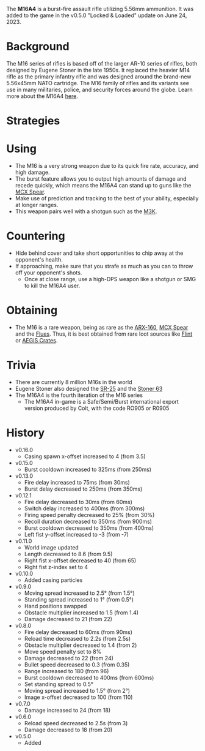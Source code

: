 The **M16A4** is a burst-fire assault rifle utilizing 5.56mm ammunition. It was added to the game in the v0.5.0 "Locked & Loaded" update on June 24, 2023.

# Background

The M16 series of rifles is based off of the larger AR-10 series of rifles, both designed by Eugene Stoner in the late 1950s. It replaced the heavier M14 rifle as the primary infantry rifle and was designed around the brand-new 5.56x45mm NATO cartridge. The M16 family of rifles and its variants see use in many militaries, police, and security forces around the globe. Learn more about the M16A4 [here](https://en.wikipedia.org/wiki/M16_rifle).

# Strategies

# Using

- The M16 is a very strong weapon due to its quick fire rate, accuracy, and high damage.
- The burst feature allows you to output high amounts of damage and recede quickly, which means the M16A4 can stand up to guns like the [MCX Spear](weapons/guns/mcx_spear).
- Make use of prediction and tracking to the best of your ability, especially at longer ranges.
- This weapon pairs well with a shotgun such as the [M3K](/weapons/guns/m3k).

# Countering

- Hide behind cover and take short opportunities to chip away at the opponent's health.
- If approaching, make sure that you strafe as much as you can to throw off your opponent's shots.
  - Once at close range, use a high-DPS weapon like a shotgun or SMG to kill the M16A4 user.

# Obtaining

- The M16 is a rare weapon, being as rare as the [ARX-160](/weapons/guns/arx160), [MCX Spear](/weapons/guns/mcx_spear) and the [Flues](/weapons/guns/flues). Thus, it is best obtained from rare loot sources like [Flint](/obstacles/flint_crate) or [AEGIS Crates](/obstacles/aegis_crate).

# Trivia

- There are currently 8 million M16s in the world
- Eugene Stoner also designed the [SR-25](/weapons/guns/sr25) and the [Stoner 63](/weapons/guns/stoner_63)
- The M16A4 is the fourth iteration of the M16 series
  - The M16A4 in-game is a Safe/Semi/Burst international export version produced by Colt, with the code RO905 or R0905

# History

- v0.16.0
  - Casing spawn x-offset increased to 4 (from 3.5)
- v0.15.0
  - Burst cooldown increased to 325ms (from 250ms)
- v0.13.0
  - Fire delay increased to 75ms (from 30ms)
  - Burst delay decreased to 250ms (from 350ms)
- v0.12.1
  - Fire delay decreased to 30ms (from 60ms)
  - Switch delay increased to 400ms (from 300ms)
  - Firing speed penalty decreased to 25% (from 30%)
  - Recoil duration decreased to 350ms (from 900ms)
  - Burst cooldown decreased to 350ms (from 400ms)
  - Left fist y-offset increased to -3 (from -7)
- v0.11.0
  - World image updated
  - Length decreased to 8.6 (from 9.5)
  - Right fist x-offset decreased to 40 (from 65)
  - Right fist z-index set to 4
- v0.10.0
  - Added casing particles
- v0.9.0
  - Moving spread increased to 2.5° (from 1.5°)
  - Standing spread increased to 1° (from 0.5°)
  - Hand positions swapped
  - Obstacle multiplier increased to 1.5 (from 1.4)
  - Damage decreased to 21 (from 22)
- v0.8.0
  - Fire delay decreased to 60ms (from 90ms)
  - Reload time decreased to 2.2s (from 2.5s)
  - Obstacle multiplier decreased to 1.4 (from 2)
  - Move speed penalty set to 8%
  - Damage decreased to 22 (from 24)
  - Bullet speed decreased to 0.3 (from 0.35)
  - Range increased to 180 (from 96)
  - Burst cooldown decreased to 400ms (from 600ms)
  - Set standing spread to 0.5°
  - Moving spread increased to 1.5° (from 2°)
  - Image x-offset decreased to 100 (from 110)
- v0.7.0
  - Damage increased to 24 (from 18)
- v0.6.0
  - Reload speed decreased to 2.5s (from 3)
  - Damage decreased to 18 (from 20)
- v0.5.0
  - Added

